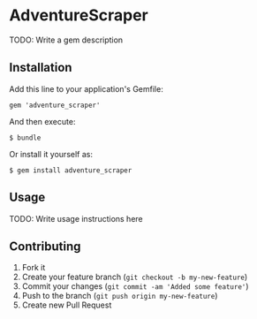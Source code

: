 # AdventureScraper

TODO: Write a gem description

## Installation

Add this line to your application's Gemfile:

    gem 'adventure_scraper'

And then execute:

    $ bundle

Or install it yourself as:

    $ gem install adventure_scraper

## Usage

TODO: Write usage instructions here

## Contributing

1. Fork it
2. Create your feature branch (`git checkout -b my-new-feature`)
3. Commit your changes (`git commit -am 'Added some feature'`)
4. Push to the branch (`git push origin my-new-feature`)
5. Create new Pull Request
